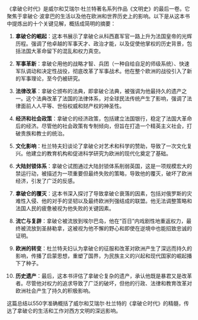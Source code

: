 《拿破仑时代》是威尔和艾瑞尔·杜兰特著名系列作品《文明史》的最后一卷。它聚焦于拿破仑·波拿巴的生活以及他在欧洲和世界历史上的影响。以下是从这本书中提炼出的十个关键见解，概括成简明的摘要：

1. **拿破仑的崛起**：这本书展示了拿破仑从科西嘉军官一路上升为法国皇帝的光辉历程。强调了他卓越的军事天才、政治才能，以及促使他掌权的历史背景，包括法国大革命留下的混乱和权力真空。

2. **军事革新**：拿破仑用他的战略才智、兵团（一种自给自足的师级系统）、快速军队调动和决定性战役，彻底改革了军事战术。他在整个欧洲的战役引入了新的军事理论，至今仍被研究。

3. **法律改革**：拿破仑颁布的法典，即拿破仑法典，被强调为他最持久的遗产之一。这个法典改革了法国的法律体系，对全球民法传统产生了影响，强调了法律面前人人平等、世俗权威和财产权的神圣性。

4. **经济和社会政策**：拿破仑的经济政策，包括建立法国银行，稳定了法国大革命后的经济。尽管他的社会政策有专制倾向，但旨在打造一个精英主义社会，打破贵族和教士的统治。

5. **文化影响**：杜兰特夫妇谈论了拿破仑对艺术和科学的赞助，导致了一次文化复兴。他建立的教育机构和促进科学研究为欧洲的现代化奠定了基础。

6. **大陆封锁体系**：拿破仑试图通过大陆封锁体系削弱英国，这是一项规模宏大的禁运行动，被描述为一项重要但最终失败的策略，导致他的覆灭，破坏了欧洲经济，引发了广泛的反感。

7. **拿破仑的覆灭**：这本书深入探讨了导致拿破仑衰落的因素，包括对俄罗斯的灾难性入侵、他的对手的坚韧以及最终欧洲列强结成的联盟。他无法调整策略和法国人民的疲惫被视为他失败的关键因素。

8. **流亡与复辟**：拿破仑被流放到埃尔巴岛，他在“百日”内戏剧性地重返权力，最终被流放到圣赫勒拿，这被视为他不懈的野心和即使在逆境中也能招致忠诚的证明。

9. **欧洲的转变**：杜兰特夫妇认为拿破仑的征服和改革对欧洲产生了深远而持久的影响，传播了启蒙思想，重塑了国界，为民族主义的兴起和现代国家的崛起播下了种子。

10. **历史遗产**：最后，这本书评估了拿破仑复杂的遗产，承认他既是暴君又是改革者。尽管他对权力的追求导致了广泛的破坏，但他的行政、法律和教育改革对欧洲社会产生了持久的积极影响。

这篇总结以550字准确概括了威尔和艾瑞尔·杜兰特的《拿破仑时代》的精髓，传达了拿破仑的生活和工作对西方文明的深远影响。